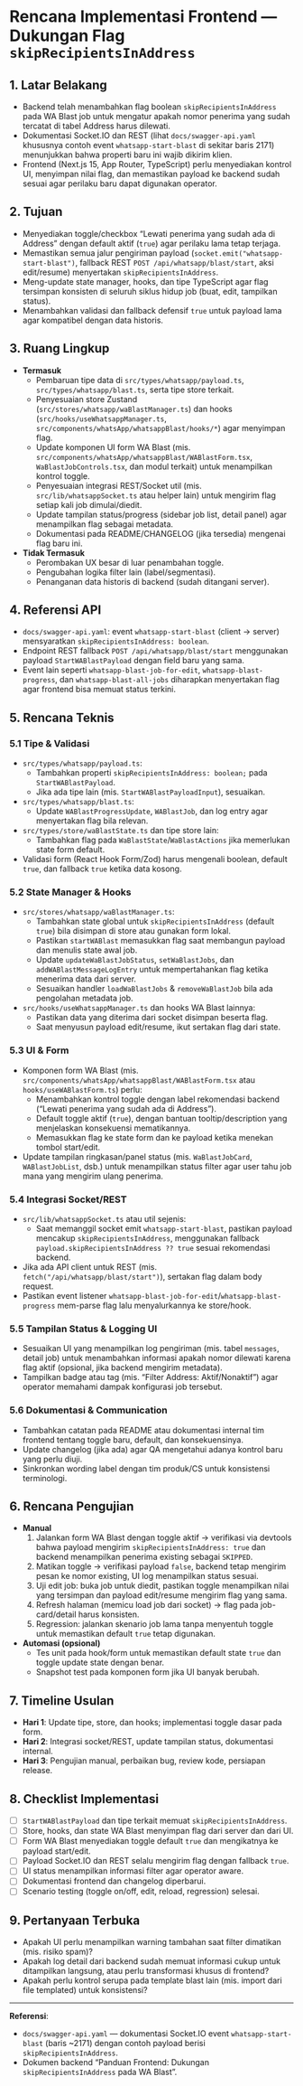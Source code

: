 # Rencana Implementasi Frontend — Dukungan Flag `skipRecipientsInAddress`

## 1. Latar Belakang
- Backend telah menambahkan flag boolean `skipRecipientsInAddress` pada WA Blast job untuk mengatur apakah nomor penerima yang sudah tercatat di tabel Address harus dilewati.
- Dokumentasi Socket.IO dan REST (lihat `docs/swagger-api.yaml` khususnya contoh event `whatsapp-start-blast` di sekitar baris 2171) menunjukkan bahwa properti baru ini wajib dikirim klien.
- Frontend (Next.js 15, App Router, TypeScript) perlu menyediakan kontrol UI, menyimpan nilai flag, dan memastikan payload ke backend sudah sesuai agar perilaku baru dapat digunakan operator.

## 2. Tujuan
- Menyediakan toggle/checkbox “Lewati penerima yang sudah ada di Address” dengan default aktif (`true`) agar perilaku lama tetap terjaga.
- Memastikan semua jalur pengiriman payload (`socket.emit("whatsapp-start-blast")`, fallback REST `POST /api/whatsapp/blast/start`, aksi edit/resume) menyertakan `skipRecipientsInAddress`.
- Meng-update state manager, hooks, dan tipe TypeScript agar flag tersimpan konsisten di seluruh siklus hidup job (buat, edit, tampilkan status).
- Menambahkan validasi dan fallback defensif `true` untuk payload lama agar kompatibel dengan data historis.

## 3. Ruang Lingkup
- **Termasuk**
  - Pembaruan tipe data di `src/types/whatsapp/payload.ts`, `src/types/whatsapp/blast.ts`, serta tipe store terkait.
  - Penyesuaian store Zustand (`src/stores/whatsapp/waBlastManager.ts`) dan hooks (`src/hooks/useWhatsappManager.ts`, `src/components/whatsApp/whatsappBlast/hooks/*`) agar menyimpan flag.
  - Update komponen UI form WA Blast (mis. `src/components/whatsApp/whatsappBlast/WABlastForm.tsx`, `WaBlastJobControls.tsx`, dan modul terkait) untuk menampilkan kontrol toggle.
  - Penyesuaian integrasi REST/Socket util (mis. `src/lib/whatsappSocket.ts` atau helper lain) untuk mengirim flag setiap kali job dimulai/diedit.
  - Update tampilan status/progress (sidebar job list, detail panel) agar menampilkan flag sebagai metadata.
  - Dokumentasi pada README/CHANGELOG (jika tersedia) mengenai flag baru ini.
- **Tidak Termasuk**
  - Perombakan UX besar di luar penambahan toggle.
  - Pengubahan logika filter lain (label/segmentasi).
  - Penanganan data historis di backend (sudah ditangani server).

## 4. Referensi API
- `docs/swagger-api.yaml`: event `whatsapp-start-blast` (client -> server) mensyaratkan `skipRecipientsInAddress: boolean`.
- Endpoint REST fallback `POST /api/whatsapp/blast/start` menggunakan payload `StartWABlastPayload` dengan field baru yang sama.
- Event lain seperti `whatsapp-blast-job-for-edit`, `whatsapp-blast-progress`, dan `whatsapp-blast-all-jobs` diharapkan menyertakan flag agar frontend bisa memuat status terkini.

## 5. Rencana Teknis

### 5.1 Tipe & Validasi
- `src/types/whatsapp/payload.ts`:
  - Tambahkan properti `skipRecipientsInAddress: boolean;` pada `StartWABlastPayload`.
  - Jika ada tipe lain (mis. `StartWABlastPayloadInput`), sesuaikan.
- `src/types/whatsapp/blast.ts`:
  - Update `WABlastProgressUpdate`, `WABlastJob`, dan log entry agar menyertakan flag bila relevan.
- `src/types/store/waBlastState.ts` dan tipe store lain:
  - Tambahkan flag pada `WaBlastState`/`WaBlastActions` jika memerlukan state form default.
- Validasi form (React Hook Form/Zod) harus mengenali boolean, default `true`, dan fallback `true` ketika data kosong.

### 5.2 State Manager & Hooks
- `src/stores/whatsapp/waBlastManager.ts`:
  - Tambahkan state global untuk `skipRecipientsInAddress` (default `true`) bila disimpan di store atau gunakan form lokal.
  - Pastikan `startWABlast` memasukkan flag saat membangun payload dan menulis state awal job.
  - Update `updateWaBlastJobStatus`, `setWaBlastJobs`, dan `addWABlastMessageLogEntry` untuk mempertahankan flag ketika menerima data dari server.
  - Sesuaikan handler `loadWaBlastJobs` & `removeWaBlastJob` bila ada pengolahan metadata job.
- `src/hooks/useWhatsappManager.ts` dan hooks WA Blast lainnya:
  - Pastikan data yang diterima dari socket disimpan beserta flag.
  - Saat menyusun payload edit/resume, ikut sertakan flag dari state.

### 5.3 UI & Form
- Komponen form WA Blast (mis. `src/components/whatsApp/whatsappBlast/WABlastForm.tsx` atau `hooks/useWABlastForm.ts`) perlu:
  - Menambahkan kontrol toggle dengan label rekomendasi backend (“Lewati penerima yang sudah ada di Address”).
  - Default toggle aktif (`true`), dengan bantuan tooltip/description yang menjelaskan konsekuensi mematikannya.
  - Memasukkan flag ke state form dan ke payload ketika menekan tombol start/edit.
- Update tampilan ringkasan/panel status (mis. `WaBlastJobCard`, `WABlastJobList`, dsb.) untuk menampilkan status filter agar user tahu job mana yang mengirim ulang penerima.

### 5.4 Integrasi Socket/REST
- `src/lib/whatsappSocket.ts` atau util sejenis:
  - Saat memanggil socket emit `whatsapp-start-blast`, pastikan payload mencakup `skipRecipientsInAddress`, menggunakan fallback `payload.skipRecipientsInAddress ?? true` sesuai rekomendasi backend.
- Jika ada API client untuk REST (mis. `fetch("/api/whatsapp/blast/start")`), sertakan flag dalam body request.
- Pastikan event listener `whatsapp-blast-job-for-edit`/`whatsapp-blast-progress` mem-parse flag lalu menyalurkannya ke store/hook.

### 5.5 Tampilan Status & Logging UI
- Sesuaikan UI yang menampilkan log pengiriman (mis. tabel `messages`, detail job) untuk menambahkan informasi apakah nomor dilewati karena flag aktif (opsional, jika backend mengirim metadata).
- Tampilkan badge atau tag (mis. “Filter Address: Aktif/Nonaktif”) agar operator memahami dampak konfigurasi job tersebut.

### 5.6 Dokumentasi & Communication
- Tambahkan catatan pada README atau dokumentasi internal tim frontend tentang toggle baru, default, dan konsekuensinya.
- Update changelog (jika ada) agar QA mengetahui adanya kontrol baru yang perlu diuji.
- Sinkronkan wording label dengan tim produk/CS untuk konsistensi terminologi.

## 6. Rencana Pengujian
- **Manual**
  1. Jalankan form WA Blast dengan toggle aktif → verifikasi via devtools bahwa payload mengirim `skipRecipientsInAddress: true` dan backend menampilkan penerima existing sebagai `SKIPPED`.
  2. Matikan toggle → verifikasi payload `false`, backend tetap mengirim pesan ke nomor existing, UI log menampilkan status sesuai.
  3. Uji edit job: buka job untuk diedit, pastikan toggle menampilkan nilai yang tersimpan dan payload edit/resume mengirim flag yang sama.
  4. Refresh halaman (memicu load job dari socket) → flag pada job-card/detail harus konsisten.
  5. Regression: jalankan skenario job lama tanpa menyentuh toggle untuk memastikan default `true` tetap digunakan.
- **Automasi (opsional)**
  - Tes unit pada hook/form untuk memastikan default state `true` dan toggle update state dengan benar.
  - Snapshot test pada komponen form jika UI banyak berubah.

## 7. Timeline Usulan
- **Hari 1**: Update tipe, store, dan hooks; implementasi toggle dasar pada form.
- **Hari 2**: Integrasi socket/REST, update tampilan status, dokumentasi internal.
- **Hari 3**: Pengujian manual, perbaikan bug, review kode, persiapan release.

## 8. Checklist Implementasi
- [ ] `StartWABlastPayload` dan tipe terkait memuat `skipRecipientsInAddress`.
- [ ] Store, hooks, dan state WA Blast menyimpan flag dari server dan dari UI.
- [ ] Form WA Blast menyediakan toggle default `true` dan mengikatnya ke payload start/edit.
- [ ] Payload Socket.IO dan REST selalu mengirim flag dengan fallback `true`.
- [ ] UI status menampilkan informasi filter agar operator aware.
- [ ] Dokumentasi frontend dan changelog diperbarui.
- [ ] Scenario testing (toggle on/off, edit, reload, regression) selesai.

## 9. Pertanyaan Terbuka
- Apakah UI perlu menampilkan warning tambahan saat filter dimatikan (mis. risiko spam)?
- Apakah log detail dari backend sudah memuat informasi cukup untuk ditampilkan langsung, atau perlu transformasi khusus di frontend?
- Apakah perlu kontrol serupa pada template blast lain (mis. import dari file templated) untuk konsistensi?

---

**Referensi**:
- `docs/swagger-api.yaml` — dokumentasi Socket.IO event `whatsapp-start-blast` (baris ~2171) dengan contoh payload berisi `skipRecipientsInAddress`.
- Dokumen backend “Panduan Frontend: Dukungan `skipRecipientsInAddress` pada WA Blast”.
